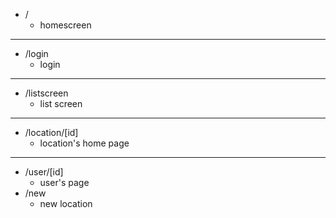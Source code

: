 * /
    * homescreen
---
* /login
    * login
---
* /listscreen
    * list screen 
---
* /location/[id]
    * location's home page 
---
* /user/[id]
    * user's page 
* /new
    * new location
